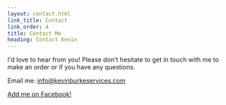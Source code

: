 ```yaml
---
layout: contact.html
link_title: Contact
link_order: 4
title: Contact Me
heading: Contact Kevin
---
```


I'd love to hear from you! Please don't hesitate to get in touch with me to make an order or if you have any questions.

Email me: [info@kevinburkeservices.com](mailto:info@kevinburkeservices.com)

[Add me on Facebook!](https://www.facebook.com/kevinburkeseo)
